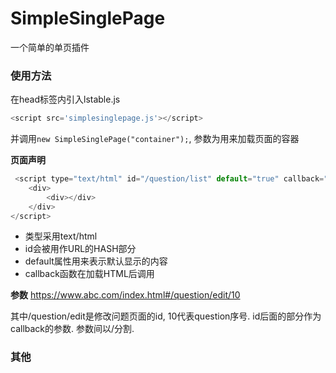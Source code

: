 # SimpleSinglePage

一个简单的单页插件

### 使用方法
在head标签内引入lstable.js
``` javascript
<script src='simplesinglepage.js'></script>
```

并调用`new SimpleSinglePage("container");`, 参数为用来加载页面的容器

**页面声明**
``` javascript
 <script type="text/html" id="/question/list" default="true" callback="displayQuestionList">
    <div>
        <div></div>
    </div>
</script>
```
- 类型采用text/html
- id会被用作URL的HASH部分
- default属性用来表示默认显示的内容
- callback函数在加载HTML后调用

**参数**
https://www.abc.com/index.html#/question/edit/10

其中/question/edit是修改问题页面的id, 10代表question序号. id后面的部分作为callback的参数. 参数间以/分割.

### 其他



